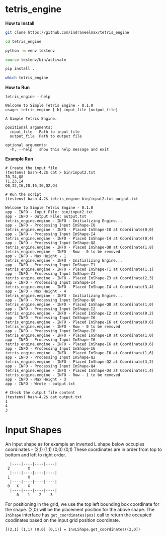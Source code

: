 
# tetris_engine

**How to Install**

```bash
git clone https://github.com/indraneelmax/tetris_engine

cd tetris_engine

python -m venv testenv

source testenv/bin/activate

pip install .

which tetris_engine

```
**How to Run**

```
tetris_engine --help

Welcome to Simple Tetris Engine - 0.1.0
usage: tetris_engine [-h] input_file [output_file]

A Simple Tetris Engine.

positional arguments:
  input_file   Path to input file
  output_file  Path to output file

optional arguments:
  -h, --help   show this help message and exit

```
**Example Run**
```
# Create the input file
(testenv) bash-4.2$ cat > bin/input2.txt
I0,I4,Q8
T1,Z3,I4
Q0,I2,I6,I0,I6,I6,Q2,Q4

# Run the script
(testenv) bash-4.2$ tetris_engine bin/input2.txt output.txt

Welcome to Simple Tetris Engine - 0.1.0
app - INFO - Input File: bin/input2.txt
app - INFO - Output File: output.txt
tetris_engine.engine - INFO - Initializing Engine...
app - INFO - Processing Input InShape-I0
tetris_engine.engine - INFO - Placed InShape-I0 at Coordinate(0,0)
app - INFO - Processing Input InShape-I4
tetris_engine.engine - INFO - Placed InShape-I4 at Coordinate(0,4)
app - INFO - Processing Input InShape-Q8
tetris_engine.engine - INFO - Placed InShape-Q8 at Coordinate(1,8)
tetris_engine.engine - INFO - Row - 0 to be removed
app - INFO - Max Height - 1
tetris_engine.engine - INFO - Initializing Engine...
app - INFO - Processing Input InShape-T1
tetris_engine.engine - INFO - Placed InShape-T1 at Coordinate(1,1)
app - INFO - Processing Input InShape-Z3
tetris_engine.engine - INFO - Placed InShape-Z3 at Coordinate(2,3)
app - INFO - Processing Input InShape-I4
tetris_engine.engine - INFO - Placed InShape-I4 at Coordinate(3,4)
app - INFO - Max Height - 4
tetris_engine.engine - INFO - Initializing Engine...
app - INFO - Processing Input InShape-Q0
tetris_engine.engine - INFO - Placed InShape-Q0 at Coordinate(1,0)
app - INFO - Processing Input InShape-I2
tetris_engine.engine - INFO - Placed InShape-I2 at Coordinate(0,2)
app - INFO - Processing Input InShape-I6
tetris_engine.engine - INFO - Placed InShape-I6 at Coordinate(0,6)
tetris_engine.engine - INFO - Row - 0 to be removed
app - INFO - Processing Input InShape-I0
tetris_engine.engine - INFO - Placed InShape-I0 at Coordinate(1,0)
app - INFO - Processing Input InShape-I6
tetris_engine.engine - INFO - Placed InShape-I6 at Coordinate(0,6)
app - INFO - Processing Input InShape-I6
tetris_engine.engine - INFO - Placed InShape-I6 at Coordinate(1,6)
app - INFO - Processing Input InShape-Q2
tetris_engine.engine - INFO - Placed InShape-Q2 at Coordinate(3,2)
app - INFO - Processing Input InShape-Q4
tetris_engine.engine - INFO - Placed InShape-Q4 at Coordinate(1,4)
tetris_engine.engine - INFO - Row - 1 to be removed
app - INFO - Max Height - 3
app - INFO - Wrote - output.txt

# Check the output file content
(testenv) bash-4.2$ cat output.txt 
1
4
3

```

# Input Shapes

An Input shape as for example an inverted L shape below occupies coordinates -
(2,1) (1,1) (0,0) (0,1)
These coordinates are in order from top to bottom and left to right order.

```
  |----|----|----|----|
 2        X
  |----|----|----|----|
 1        X
  |----|----|----|----|
 0   X    X
  |----|----|----|----|
     0    1    2    3

```
For positioning in the grid, we use the top left bounding box coordinate for the shape.
(2,0) will be the placement position for the above shape.
The `InShape` interface has `get_coordinates(pos)` call to return the occupied coodinates based on the
input grid position coordinate.
```
[(2,1) (1,1) (0,0) (0,1)] = InvLShape.get_coordinates((2,0))
```
